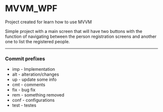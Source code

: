 # MVVM_WPF
Project created for learn how to use MVVM

Simple project with a main screen that will have two buttons with the function of navigating between the person registration screens and another one to list the registered people.

---
### Commit prefixes 
 - imp - Implementation
 - alt - alteration/changes
 - up - update some info
 - cmt - comments
 - fix - bug fix
 - rem - something removed
 - conf - configurations
 - test - testes
